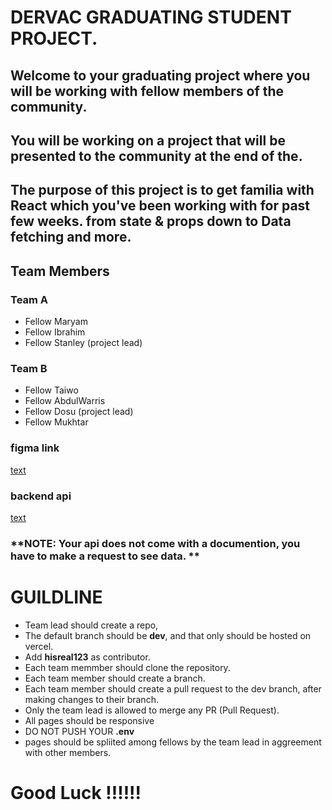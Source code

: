 
# DERVAC GRADUATING STUDENT PROJECT.

## Welcome to your graduating project where you will be working with fellow members of the community. 
## You will be working on a project that will be presented to the community at the end of the.

## The purpose of this project is to get familia with React which you've been working with for past  few weeks. from state & props down to Data fetching and more.

## Team Members
### Team A
- Fellow Maryam
- Fellow Ibrahim
- Fellow Stanley (project lead)


### Team B
- Fellow Taiwo  
- Fellow AbdulWarris
- Fellow Dosu  (project lead)
- Fellow Mukhtar



### figma link
[text](https://www.figma.com/design/oOdODGEOTTgplYIm5PmhoX/Real-estate-website-template-(Community)?node-id=1-2&t=3yE2ArgRwtSk5Uqn-0)

### backend api
[text](https://weston-backend-vi.onrender.com)
### **NOTE: Your api does not come with a documention, you have to make a request to see data. **


# GUILDLINE
- Team lead should create a repo,
- The default branch should be **dev**, and that only should be hosted on vercel.
- Add **hisreal123** as contributor.
- Each team memmber should clone the repository.
- Each team member should create a branch.
- Each team member should create a pull request to the dev branch, after making changes to their branch.
- Only the team lead is allowed to merge any PR (Pull Request).
- All pages should be responsive
- DO NOT PUSH YOUR **.env**
- pages should be spliited among fellows by the team lead in aggreement with other members.

# Good Luck !!!!!!
